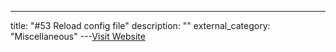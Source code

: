 ---
title: "#53 Reload config file"
description: ""
external_category: "Miscellaneous"
---[Visit Website](https://github.com/WangYihang/Platypus/issues/53)

